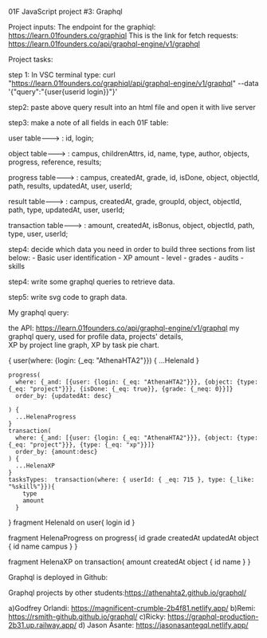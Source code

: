 01F JavaScript project #3: Graphql

Project inputs:
The endpoint for the graphiql: https://learn.01founders.co/graphiql
This is the link for fetch requests: 
https://learn.01founders.co/api/graphql-engine/v1/graphql


Project tasks:

step 1: 
In VSC terminal type: curl "https://learn.01founders.co/graphiql/api/graphql-engine/v1/graphql" --data '{"query":"{user{userid login}}"}'

step2: paste above query result into an html file and open it with live server

step3: 
make a note of all fields in each 01F table:

user table---> : id, login;

object table---> : campus, childrenAttrs, id, name, type, author, objects, progress, reference, results;

progress table---> : campus, createdAt, grade, id, isDone, object, objectId, path, results, updatedAt, user, userId;

result table---> : campus, createdAt, grade, groupId, object, objectId, path, type, updatedAt, user, userId;

transaction table---> : amount, createdAt, isBonus, object, objectId, path, type, user, userId;

step4: 
decide which data you need in order to build three sections from list below:
    - Basic user identification
    - XP amount
    - level
    - grades
    - audits
    - skills

step4: write some graphql queries to retrieve data.

step5: write svg code to graph data.

My graphql query:

the API: https://learn.01founders.co/api/graphql-engine/v1/graphql
my graphql query, used for profile data, projects' details,  
XP by project line graph, XP by task pie chart.

{
    user(where: {login: {_eq: "AthenaHTA2"}}) {
			...HelenaId
    }
  
 
    progress(
      where: {_and: [{user: {login: {_eq: "AthenaHTA2"}}}, {object: {type: {_eq: "project"}}}, {isDone: {_eq: true}}, {grade: {_neq: 0}}]}
      order_by: {updatedAt: desc}
      
    ) {
      ...HelenaProgress
    }
    transaction(
      where: {_and: [{user: {login: {_eq: "AthenaHTA2"}}}, {object: {type: {_eq: "project"}}}, {type: {_eq: "xp"}}]}
      order_by: {amount:desc} 
    ) {
      ...HelenaXP
    }
    tasksTypes:  transaction(where: { userId: { _eq: 715 }, type: {_like: "%skill%"}}){
        type
        amount
      }
}
 fragment HelenaId on user{
  login
  id
}

fragment HelenaProgress on progress{
    id
    grade
    createdAt
    updatedAt
    object {
    id
    name
    campus
    }
  }
  
  fragment HelenaXP on transaction{
    amount
    createdAt
    object {
          id
          name
        }
  }
  
Graphql is deployed in Github:   

Graphql projects by other students:https://athenahta2.github.io/graphql/

a)Godfrey Orlandi: https://magnificent-crumble-2b4f81.netlify.app/
b)Remi: https://rsmith-github.github.io/graphql/
c)Ricky: https://graphql-production-2b31.up.railway.app/
d) Jason Asante: https://jasonasantegql.netlify.app/

